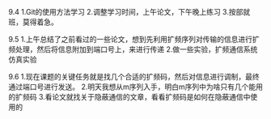 9.4 
1.Git的使用方法学习
2.调整学习时间，上午论文，下午晚上练习
3.按部就班，莫得着急。


9.5
1.上午总结了之前看过的一些论文，想到先利用扩频序列对传输的信息进行扩频处理，然后将信息附加到端口号上，来进行传递
2.做一些实验，扩频通信系统仿真实验

9.6
1.现在课题的关键任务就是找几个合适的扩频码，然后对信息进行调制，最终通过端口号进行发送。
2.明天我想从m序列入手，明白m序列中为啥只有几个能用的扩频码
3.看论文就找关于隐蔽通信的文章，看看扩频码是如何在隐蔽通信中使用的